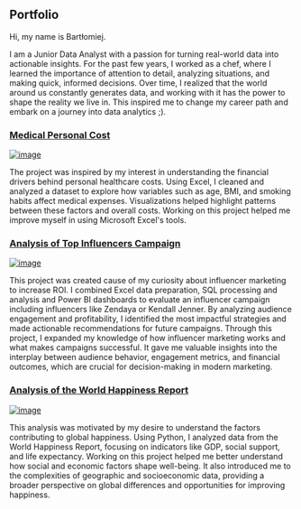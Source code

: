 ## Portfolio

Hi, my name is Bartłomiej.

I am a Junior Data Analyst with a passion for turning real-world data into actionable insights. For the past few years, I worked as a chef, where I learned the importance of attention to detail, analyzing situations, and making quick, informed decisions.
Over time, I realized that the world around us constantly generates data, and working with it has the power to shape the reality we live in. This inspired me to change my career path and embark on a journey into data analytics ;).

### [Medical Personal Cost](https://github.com/BartlomiejIT/Portfolio-Projects/tree/main/Analysis%20of%20Medical%20Personal%20Cost%20(Excel))

[![image](https://github.com/user-attachments/assets/f94c576c-722a-431e-a847-bb83b71c5e8f)](https://github.com/BartlomiejIT/Portfolio-Projects/tree/main/Analysis%20of%20Medical%20Personal%20Cost%20(Excel)) 

The project was inspired by my interest in understanding the financial drivers behind personal healthcare costs. Using Excel, I cleaned and analyzed a dataset to explore how variables such as age, BMI, and smoking habits affect medical expenses. Visualizations helped highlight patterns between these factors and overall costs.
Working on this project helped me improve myself in using Microsoft Excel's tools.

### [Analysis of Top Influencers Campaign](https://github.com/BartlomiejIT/Portfolio-Projects/tree/main/Analysis%20Top%20Influencers%20Campaign%20(Excel%20-%20SQL%20-%20Power%20BI))

[![image](https://github.com/user-attachments/assets/7bda1393-069c-4411-a410-fe771a265392)](https://github.com/BartlomiejIT/Portfolio-Projects/tree/main/Analysis%20Top%20Influencers%20Campaign%20(Excel%20-%20SQL%20-%20Power%20BI))

This project was created cause of my curiosity about influencer marketing to increase ROI. I combined Excel data preparation, SQL processing and analysis and Power BI dashboards to evaluate an influencer campaign including influencers like Zendaya or Kendall Jenner. By analyzing audience engagement and profitability, I identified the most impactful strategies and made actionable recommendations for future campaigns.
Through this project, I expanded my knowledge of how influencer marketing works and what makes campaigns successful. It gave me valuable insights into the interplay between audience behavior, engagement metrics, and financial outcomes, which are crucial for decision-making in modern marketing.

### [Analysis of the World Happiness Report](https://github.com/BartlomiejIT/Portfolio-Projects/tree/main/World%20Happiness%20Report%202024%20(Python))

[![image](https://github.com/user-attachments/assets/280cafb7-b7d0-4de2-8699-450cd0480648)](https://github.com/BartlomiejIT/Portfolio-Projects/tree/main/World%20Happiness%20Report%202024%20(Python))

This analysis was motivated by my desire to understand the factors contributing to global happiness. Using Python, I analyzed data from the World Happiness Report, focusing on indicators like GDP, social support, and life expectancy. 
Working on this project helped me better understand how social and economic factors shape well-being. It also introduced me to the complexities of geographic and socioeconomic data, providing a broader perspective on global differences and opportunities for improving happiness.

